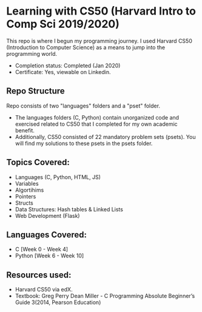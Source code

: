 # Learning with CS50 (Harvard Intro to Comp Sci 2019/2020)
This repo is where I begun my programming journey. I used Harvard CS50 (Introduction to Computer Science) as a means to jump into the programming world.
* Completion status: Completed (Jan 2020)
* Certificate: Yes, viewable on Linkedin. 

## Repo Structure
Repo consists of two "languages" folders and a "pset" folder. 
* The languages folders (C, Python) contain unorganized code and exercised related to CS50 that I completed for my own academic benefit. 
* Additionally, CS50 consisted of 22 mandatory problem sets (psets). You will find my solutions to these psets in the psets folder.

## Topics Covered:
* Languages (C, Python, HTML, JS)
* Variables
* Algortihims
* Pointers
* Structs
* Data Structures: Hash tables & Linked Lists
* Web Development (Flask)

## Languages Covered:
* C [Week 0 - Week 4]
* Python [Week 6 - Week 10]

## Resources used:
* Harvard CS50 via edX.
* Textbook: Greg Perry Dean Miller - C Programming Absolute Beginner’s Guide 3(2014, Pearson Education)